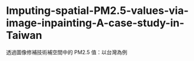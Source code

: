 # Imputing-spatial-PM2.5-values-via-image-inpainting-A-case-study-in-Taiwan
透過圖像修補技術補空間中的 PM2.5 值：以台灣為例
